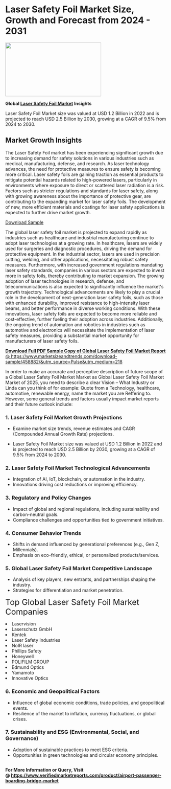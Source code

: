 <H1>Laser Safety Foil Market Size, Growth and Forecast from 2024 - 2031</H1><img class="aligncenter size-medium wp-image-584254" src="https://thirdeyenews.in/wp-content/uploads/2024/09/Global-Market-Research-300x168.jpeg" alt="" width="300" height="168" /><p><strong>Global&nbsp;<a href="https://www.marketsizeandtrends.com/download-sample/458882/&amp;utm_source=Pulse&amp;utm_medium=218">Laser Safety Foil Market</a> Insights</strong></p><p>Laser Safety Foil Market size was valued at USD 1.2 Billion in 2022 and is projected to reach USD 2.5 Billion by 2030, growing at a CAGR of 9.5% from 2024 to 2030.</p><p><h2>Market Growth Insights</h2> <p>The Laser Safety Foil market has been experiencing significant growth due to increasing demand for safety solutions in various industries such as medical, manufacturing, defense, and research. As laser technology advances, the need for protective measures to ensure safety is becoming more critical. Laser safety foils are gaining traction as essential products to mitigate potential hazards related to high-powered lasers, particularly in environments where exposure to direct or scattered laser radiation is a risk. Factors such as stricter regulations and standards for laser safety, along with growing awareness about the importance of protective gear, are contributing to the expanding market for laser safety foils. The development of new, more efficient materials and coatings for laser safety applications is expected to further drive market growth.</p> <p><a href="#">Download Sample</a></p> <p>The global laser safety foil market is projected to expand rapidly as industries such as healthcare and industrial manufacturing continue to adopt laser technologies at a growing rate. In healthcare, lasers are widely used for surgeries and diagnostic procedures, driving the demand for protective equipment. In the industrial sector, lasers are used in precision cutting, welding, and other applications, necessitating robust safety measures. Furthermore, with increased government regulations mandating laser safety standards, companies in various sectors are expected to invest more in safety foils, thereby contributing to market expansion. The growing adoption of laser technologies in research, defense, and telecommunications is also expected to significantly influence the market's growth trajectory. Technological advancements are likely to play a crucial role in the development of next-generation laser safety foils, such as those with enhanced durability, improved resistance to high-intensity laser beams, and better performance in diverse working conditions. With these innovations, laser safety foils are expected to become more reliable and cost-effective, further fueling their adoption across industries. Additionally, the ongoing trend of automation and robotics in industries such as automotive and electronics will necessitate the implementation of laser safety measures, providing a substantial market opportunity for manufacturers of laser safety foils.</p> <p><a href="#"></p><p><span class=""><strong>Download Full PDF Sample Copy of Global Laser Safety Foil Market Report</strong> @ <a href="https://www.marketsizeandtrends.com/download-sample/458882/&amp;utm_source=Pulse&amp;utm_medium=218" target="_blank">https://www.marketsizeandtrends.com/download-sample/458882/&amp;utm_source=Pulse&amp;utm_medium=218</a></span></p><p>In order to make an accurate and perceptive description of future scope of a Global&nbsp;Laser Safety Foil Market Market as Global&nbsp;Laser Safety Foil Market Market of 2025, you need to describe a clear Vision &ndash; What Industry or Linda can you think of for example: Quote from a Technology, healthcare, automotive, renewable energy, name the market you are Reffering to. However, some general trends and factors usually impact market reports and their future outlook include:</p><h3>1.&nbsp;<strong>Laser Safety Foil Market Growth Projections</strong></h3><ul><li>Examine market size trends, revenue estimates and CAGR (Compounded Annual Growth Rate) projections.</li><li><p>Laser Safety Foil Market size was valued at USD 1.2 Billion in 2022 and is projected to reach USD 2.5 Billion by 2030, growing at a CAGR of 9.5% from 2024 to 2030.</p></li></ul><h3>2.&nbsp;<strong>Laser Safety Foil Market Technological Advancements</strong></h3><ul><li>Integration of AI, IoT, blockchain, or automation in the industry.</li><li>Innovations driving cost reductions or improving efficiency.</li></ul><h3>3.&nbsp;<strong>Regulatory and Policy Changes</strong></h3><ul><li>Impact of global and regional regulations, including sustainability and carbon-neutral goals.</li><li>Compliance challenges and opportunities tied to government initiatives.</li></ul><h3>4.&nbsp;<strong>Consumer Behavior Trends</strong></h3><ul><li>Shifts in demand influenced by generational preferences (e.g., Gen Z, Millennials).</li><li>Emphasis on eco-friendly, ethical, or personalized products/services.</li></ul><h3>5.&nbsp;<strong>Global Laser Safety Foil Market Competitive Landscape</strong></h3><ul><li>Analysis of key players, new entrants, and partnerships shaping the industry.</li><li>Strategies for differentiation and market penetration.</li></ul><p data-pm-slice="1 1 []"><span style="color: inherit; font-family: inherit; font-size: 25px;">Top Global Laser Safety Foil Market Companies</span></p><div class="" data-test-id=""><p><li>Laservision</li><li> Laserschutz GmbH</li><li> Kentek</li><li> Laser Safety Industries</li><li> NoIR laser</li><li> Phillips Safety</li><li> Honeywell</li><li> POLIFILM GROUP</li><li> Edmund Optics</li><li> Yamamoto</li><li> Innovative Optics</li></p></div><h3>6.&nbsp;<strong>Economic and Geopolitical Factors</strong></h3><ul><li>Influence of global economic conditions, trade policies, and geopolitical events.</li><li>Resilience of the market to inflation, currency fluctuations, or global crises.</li></ul><h3>7.&nbsp;<strong>Sustainability and ESG (Environmental, Social, and Governance)</strong></h3><ul><li>Adoption of sustainable practices to meet ESG criteria.</li><li>Opportunities in green technologies and circular economy principles.</li></ul><h2><strong style="font-size: 14px;">For More Information or Query, Visit @&nbsp;</strong><a style="background-color: #ffffff; font-size: 14px;" href="https://www.marketsizeandtrends.com/report/laser-safety-foil-market/" target="_blank">https://www.verifiedmarketreports.com/product/airport-passenger-boarding-bridge-market</a></h2>

